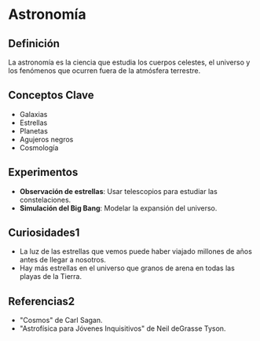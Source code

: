# Astronomía

## Definición
La astronomía es la ciencia que estudia los cuerpos celestes, el universo y los fenómenos que ocurren fuera de la atmósfera terrestre.

## Conceptos Clave
- Galaxias
- Estrellas
- Planetas
- Agujeros negros
- Cosmología

## Experimentos
- **Observación de estrellas**: Usar telescopios para estudiar las constelaciones.
- **Simulación del Big Bang**: Modelar la expansión del universo.

## Curiosidades1
- La luz de las estrellas que vemos puede haber viajado millones de años antes de llegar a nosotros.
- Hay más estrellas en el universo que granos de arena en todas las playas de la Tierra.

## Referencias2
- "Cosmos" de Carl Sagan.
- "Astrofísica para Jóvenes Inquisitivos" de Neil deGrasse Tyson.